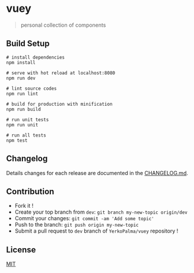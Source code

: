 # vuey

> personal collection of components



## Build Setup

    # install dependencies
    npm install

    # serve with hot reload at localhost:8080
    npm run dev

    # lint source codes
    npm run lint

    # build for production with minification
    npm run build

    # run unit tests
    npm run unit

    # run all tests
    npm test

## Changelog
Details changes for each release are documented in the [CHANGELOG.md](https://github.com/YerkoPalma/vuey/blob/dev/CHANGELOG.md).


## Contribution
- Fork it !
- Create your top branch from `dev`: `git branch my-new-topic origin/dev`
- Commit your changes: `git commit -am 'Add some topic'`
- Push to the branch: `git push origin my-new-topic`
- Submit a pull request to `dev` branch of `YerkoPalma/vuey` repository !

## License

[MIT](http://opensource.org/licenses/MIT)
